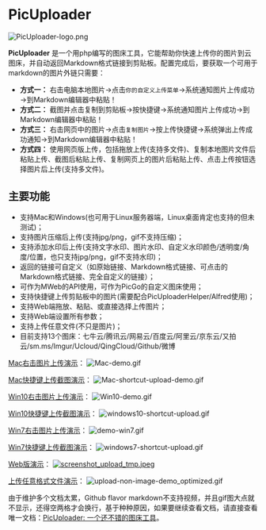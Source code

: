 PicUploader
===============
![PicUploader-logo.png](https://img.xiebruce.top/2018/09/19/781e669d020efbde43dc952eb802293b.png)

**PicUploader** 是一个用php编写的图床工具，它能帮助你快速上传你的图片到云图床，并自动返回Markdown格式链接到剪贴板。配置完成后，要获取一个可用于markdown的图片外链只需要：

- **方式一：** 右击电脑本地图片→点击`你的自定义上传菜单`→系统通知图片上传成功→到Markdown编辑器中粘贴！
- **方式二：** 截图并点击复制到剪贴板→按快捷键→系统通知图片上传成功→到Markdown编辑器中粘贴！
- **方式三：** 右击网页中的图片→点击`复制图片`→按上传快捷键→系统弹出上传成功通知→到Markdown编辑器中粘贴！
- **方式四：** 使用网页版上传，包括拖放上传(支持多文件)、复制本地图片文件后粘贴上传、截图后粘贴上传、复制网页上的图片后粘贴上传、点击上传按钮选择图片后上传(支持多文件)。

## 主要功能
- 支持Mac和Windows(也可用于Linux服务器端，Linux桌面肯定也支持的但未测试)；
- 支持图片压缩后上传(支持jpg/png，gif不支持压缩)；
- 支持添加水印后上传(支持文字水印、图片水印、自定义水印颜色/透明度/角度/位置，也只支持jpg/png，gif不支持水印)；
- 返回的链接可自定义（如原始链接、Markdown格式链接、可点击的Markdown格式链接、完全自定义的链接）；
- 可作为MWeb的API使用，可作为PicGo的自定义图床使用；
- 支持快捷键上传剪贴板中的图片(需要配合PicUploaderHelper/Alfred使用)；
- 支持Web端拖放、粘贴、或直接选择上传图片；
- 支持Web端设置所有参数；
- 支持上传任意文件(不只是图片)；
- 目前支持13个图床：七牛云/腾讯云/网易云/百度云/阿里云/京东云/又拍云/sm.ms/Imgur/Ucloud/QingCloud/Github/微博

[Mac右击图片上传演示](https://img.xiebruce.top/2018/09/11/f4859eda8832f814486fc00df971e3cc.gif)：
![Mac-demo.gif](https://img.xiebruce.top/2018/09/11/f4859eda8832f814486fc00df971e3cc.gif)

[Mac快捷键上传截图演示](https://img.xiebruce.top/2019/04/21/9d331dd128140a2f17cdbd0bda7860ae.gif)：
![Mac-shortcut-upload-demo.gif](https://img.xiebruce.top/2019/04/21/9d331dd128140a2f17cdbd0bda7860ae.gif)

[Win10右击图片上传演示](https://img.xiebruce.top/2019/04/20/af6ba883c7336841bd66e92f68765210.gif)：
![Win10-demo.gif](https://img.xiebruce.top/2019/04/20/af6ba883c7336841bd66e92f68765210.gif)

[Win10快捷键上传截图演示](https://img.xiebruce.top/2019/04/21/8fdddaa3e5edaebbadda74aca79a4c11.gif)：
![windows10-shortcut-upload.gif](https://img.xiebruce.top/2019/04/21/8fdddaa3e5edaebbadda74aca79a4c11.gif)

[Win7右击图片上传演示](https://img.xiebruce.top/2019/04/20/7ac006c673dd9ab8500654de5a18b514.gif)：
![demo-win7.gif](https://img.xiebruce.top/2019/04/20/7ac006c673dd9ab8500654de5a18b514.gif)

[Win7快捷键上传截图演示](https://img.xiebruce.top/2019/04/21/037c1af6239d02b964f5e62d2550c25c.gif)：
![windows7-shortcut-upload.gif](https://img.xiebruce.top/2019/04/21/037c1af6239d02b964f5e62d2550c25c.gif)

[Web版演示](https://img.xiebruce.top/2019/04/20/bc83005774cf2dca482f290eb5508c5d.mp4)：
[![screenshot_upload_tmp.jpeg](https://img.xiebruce.top/2019/04/20/871131e16abc183075cdcc095d82b5be.jpeg)](https://img.xiebruce.top/2019/04/20/bc83005774cf2dca482f290eb5508c5d.mp4)

[上传任意格式文件演示](https://img.xiebruce.top/2019/04/22/402a6e4a3fa0e8502c30910fab1db810.gif)：
![upload-non-image-demo_optimized.gif](https://img.xiebruce.top/2019/04/22/402a6e4a3fa0e8502c30910fab1db810.gif)


由于维护多个文档太累，Github flavor markdown不支持视频，并且gif图大点就不显示，还得空两格才会换行，基于种种原因，如果要继续查看文档，请直接查看唯一文档：[PicUploader: 一个还不错的图床工具](https://www.xiebruce.top/17.html)。
